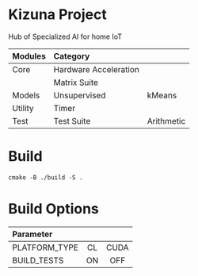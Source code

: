 # Kizuna Project
Hub of Specialized AI for home IoT

| Modules | Category              |            |
| :------ | :-------------------- | :--------- |
| Core    | Hardware Acceleration |            |
|         | Matrix Suite          |            |
| Models  | Unsupervised          |   kMeans   |
| Utility | Timer                 |            |
| Test    | Test Suite            | Arithmetic |

# Build
```
cmake -B ./build -S .
```

# Build Options
| Parameter     |       |        |
| :------------ | :---: | :----: |
| PLATFORM_TYPE |  CL   |  CUDA  |
| BUILD_TESTS   |  ON   |  OFF   |
